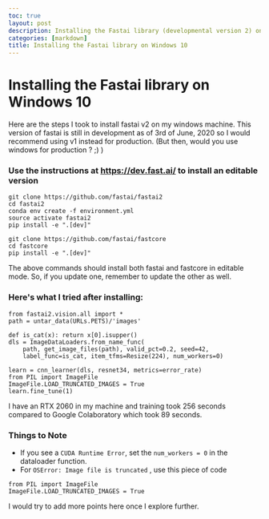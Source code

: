 ```yaml
---
toc: true
layout: post
description: Installing the Fastai library (developmental version 2) on Windows 10
categories: [markdown]
title: Installing the Fastai library on Windows 10
---
```


# Installing the Fastai library on Windows 10

Here are the steps I took to install fastai v2 on my windows machine. This version of fastai is still in development as of 3rd of June,
2020 so I would recommend using v1 instead for production. (But then, would you use windows for production ? ;) )

### Use the instructions at https://dev.fast.ai/ to install an editable version
```
git clone https://github.com/fastai/fastai2
cd fastai2
conda env create -f environment.yml
source activate fastai2
pip install -e ".[dev]"

git clone https://github.com/fastai/fastcore
cd fastcore
pip install -e ".[dev]"
```
The above commands should install both fastai and fastcore in editable mode. So, if you update one, remember to update the other as well.


### Here's what I tried after installing:
```
from fastai2.vision.all import *
path = untar_data(URLs.PETS)/'images'

def is_cat(x): return x[0].isupper()
dls = ImageDataLoaders.from_name_func(
    path, get_image_files(path), valid_pct=0.2, seed=42,
    label_func=is_cat, item_tfms=Resize(224), num_workers=0)

learn = cnn_learner(dls, resnet34, metrics=error_rate)
from PIL import ImageFile
ImageFile.LOAD_TRUNCATED_IMAGES = True
learn.fine_tune(1)
```

I have an RTX 2060 in my machine and training took 256 seconds compared to Google Colaboratory which took 89 seconds.

### Things to Note

- If you see a ``` CUDA Runtime Error ```, set the  ``` num_workers = 0 ``` in the dataloader function.
- For ``` OSError: Image file is truncated ``` , use this piece of code 
``` 
from PIL import ImageFile
ImageFile.LOAD_TRUNCATED_IMAGES = True
```

I would try to add more points here once I explore further. 
